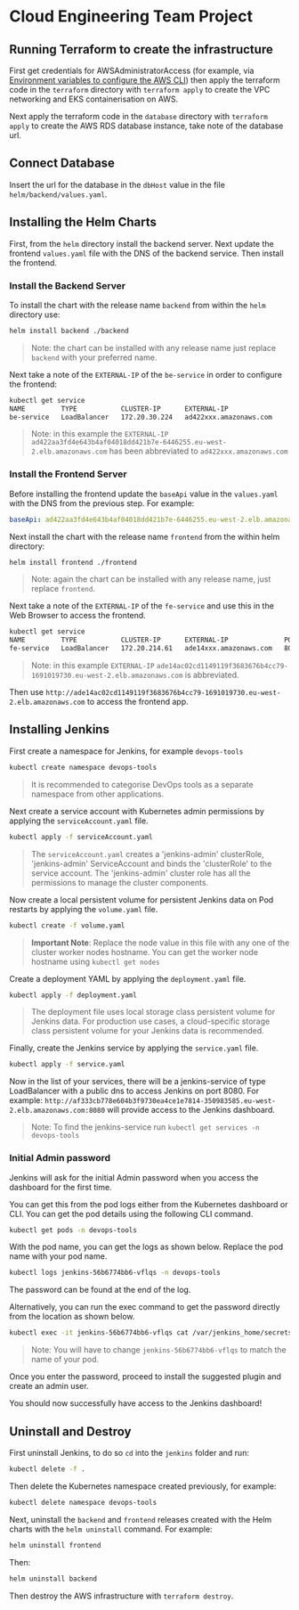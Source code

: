 # Cloud Engineering Team Project

## Running Terraform to create the infrastructure

First get credentials for AWSAdministratorAccess (for example, via [Environment variables to configure the AWS CLI](https://docs.aws.amazon.com/cli/latest/userguide/cli-configure-envvars.html?icmpid=docs_sso_user_portal)) then apply the terraform code in the `terraform` directory with `terraform apply` to create the VPC networking and EKS containerisation on AWS.

Next apply the terraform code in the `database` directory with `terraform apply` to create the AWS RDS database instance, take note of the database url.

## Connect Database

Insert the url for the database in the `dbHost` value in the file `helm/backend/values.yaml`.

## Installing the Helm Charts

First, from the `helm` directory install the backend server. Next update the frontend `values.yaml` file with the DNS of the backend service. Then install the frontend.

### Install the Backend Server

To install the chart with the release name `backend` from within the `helm` directory use:

```bash
helm install backend ./backend
```

> Note: the chart can be installed with any release name just replace `backend` with your preferred name.

Next take a note of the `EXTERNAL-IP` of the `be-service` in order to configure the frontend:

```bash
kubectl get service
NAME         TYPE           CLUSTER-IP      EXTERNAL-IP                 PORT(S)        AGE
be-service   LoadBalancer   172.20.30.224   ad422xxx.amazonaws.com      80:30125/TCP   70m
```

> Note: in this example the `EXTERNAL-IP` `ad422aa3fd4e643b4af04018dd421b7e-6446255.eu-west-2.elb.amazonaws.com` has been abbreviated to `ad422xxx.amazonaws.com`

### Install the Frontend Server

Before installing the frontend update the `baseApi` value in the `values.yaml` with the DNS from the previous step. For example:

```yaml
baseApi: ad422aa3fd4e643b4af04018dd421b7e-6446255.eu-west-2.elb.amazonaws.com
```

Next install the chart with the release name `frontend` from the within helm directory:

```bash
helm install frontend ./frontend
```

> Note: again the chart can be installed with any release name, just replace `frontend`.

Next take a note of the `EXTERNAL-IP` of the `fe-service` and use this in the Web Browser to access the frontend.

```bash
kubectl get service
NAME         TYPE           CLUSTER-IP      EXTERNAL-IP              PORT(S)        AGE
fe-service   LoadBalancer   172.20.214.61   ade14xxx.amazonaws.com   80:30231/TCP   27m
```

> Note: in this example `EXTERNAL-IP` `ade14ac02cd1149119f3683676b4cc79-1691019730.eu-west-2.elb.amazonaws.com` is abbreviated.

Then use `http://ade14ac02cd1149119f3683676b4cc79-1691019730.eu-west-2.elb.amazonaws.com` to access the frontend app.

## Installing Jenkins

First create a namespace for Jenkins, for example `devops-tools`

```bash
kubectl create namespace devops-tools
```

> It is recommended to categorise DevOps tools as a separate namespace from other applications.

Next create a service account with Kubernetes admin permissions by applying the `serviceAccount.yaml` file.

```bash
kubectl apply -f serviceAccount.yaml
```

> The `serviceAccount.yaml` creates a 'jenkins-admin' clusterRole, 'jenkins-admin' ServiceAccount and binds the 'clusterRole' to the service account. The 'jenkins-admin' cluster role has all the permissions to manage the cluster components.

Now create a local persistent volume for persistent Jenkins data on Pod restarts by applying the `volume.yaml` file.

```bash
kubectl create -f volume.yaml
```

> **Important Note**: Replace the node value in this file with any one of the cluster worker nodes hostname. You can get the worker node hostname using `kubectl get nodes`

Create a deployment YAML by applying the `deployment.yaml` file.

```bash
kubectl apply -f deployment.yaml
```

> The deployment file uses local storage class persistent volume for Jenkins data. For production use cases, a cloud-specific storage class persistent volume for your Jenkins data is recommended.

Finally, create the Jenkins service by applying the `service.yaml` file.

```bash
kubectl apply -f service.yaml
```

Now in the list of your services, there will be a jenkins-service of type LoadBalancer with a public dns to access Jenkins on port 8080. For example: `http://af333cb778e604b3f9730ea4ce1e7814-350983585.eu-west-2.elb.amazonaws.com:8080` will provide access to the Jenkins dashboard.

> Note: To find the jenkins-service run `kubectl get services -n devops-tools`

### Initial Admin password

Jenkins will ask for the initial Admin password when you access the dashboard for the first time.

You can get this from the pod logs either from the Kubernetes dashboard or CLI. You can get the pod details using the following CLI command.

```bash
kubectl get pods -n devops-tools
```

With the pod name, you can get the logs as shown below. Replace the pod name with your pod name.

```bash
kubectl logs jenkins-56b6774bb6-vflqs -n devops-tools
```

The password can be found at the end of the log.

Alternatively, you can run the exec command to get the password directly from the location as shown below.

```bash
kubectl exec -it jenkins-56b6774bb6-vflqs cat /var/jenkins_home/secrets/initialAdminPassword -n devops-tools
```

> Note: You will have to change `jenkins-56b6774bb6-vflqs` to match the name of your pod.

Once you enter the password, proceed to install the suggested plugin and create an admin user.

You should now successfully have access to the Jenkins dashboard!

## Uninstall and Destroy

First uninstall Jenkins, to do so `cd` into the `jenkins` folder and run:

```bash
kubectl delete -f .
```

Then delete the Kubernetes namespace created previously, for example:

```bash
kubectl delete namespace devops-tools
```

Next, uninstall the `backend` and `frontend` releases created with the Helm charts with the `helm uninstall` command. For example:

```bash
helm uninstall frontend
```

Then:

```bash
helm uninstall backend
```

Then destroy the AWS infrastructure with `terraform destroy`.
